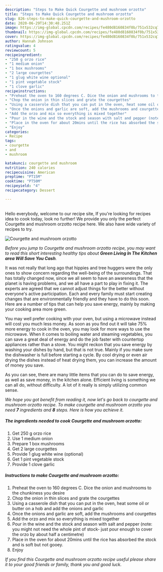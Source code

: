 ```yaml
---
description: "Steps to Make Quick Courgette and mushroom orzotto"
title: "Steps to Make Quick Courgette and mushroom orzotto"
slug: 826-steps-to-make-quick-courgette-and-mushroom-orzotto
date: 2020-06-29T14:30:48.251Z
image: https://img-global.cpcdn.com/recipes/fe480d8160834f0b/751x532cq70/courgette-and-mushroom-orzotto-recipe-main-photo.jpg
thumbnail: https://img-global.cpcdn.com/recipes/fe480d8160834f0b/751x532cq70/courgette-and-mushroom-orzotto-recipe-main-photo.jpg
cover: https://img-global.cpcdn.com/recipes/fe480d8160834f0b/751x532cq70/courgette-and-mushroom-orzotto-recipe-main-photo.jpg
author: Hannah Johnson
ratingvalue: 4
reviewcount: 5
recipeingredient:
- "250 g orzo rice"
- "1 medium onion"
- "1 box mushrooms"
- "2 large courgettes"
- "1 glug white wine optional"
- "1 pint vegetable stock"
- "1 clove garlic"
recipeinstructions:
- "Preheat the oven to 160 degrees C. Dice the onion and mushrooms to the chunkiness you desire"
- "Chop the onion in thin slices and grate the courgettes"
- "Using a casserole dish that you can put in the oven, heat some oil or butter on a hob and add the onions and garlic"
- "Once the onions and garlic are soft, add the mushrooms and courgettes"
- "Add the orzo and mix so everything is mixed together"
- "Pour in the wine and the stock and season with salt and pepper (note: you might not need the whole pint of stock- just pour enough to cover the orzo by about half a centimetre)"
- "Place in the oven for about 20mins until the rice has absorbed the stock and is soft but not gooey."
- "Enjoy"
categories:
- Recipe
tags:
- courgette
- and
- mushroom

katakunci: courgette and mushroom 
nutrition: 240 calories
recipecuisine: American
preptime: "PT15M"
cooktime: "PT50M"
recipeyield: "4"
recipecategory: Dessert

---
```

<br>
Hello everybody, welcome to our recipe site, If you're looking for recipes idea to cook today, look no further! We provide you only the perfect Courgette and mushroom orzotto recipe here. We also have wide variety of recipes to try.
<br>


![Courgette and mushroom orzotto](https://img-global.cpcdn.com/recipes/fe480d8160834f0b/751x532cq70/courgette-and-mushroom-orzotto-recipe-main-photo.jpg)

<i>Before you jump to Courgette and mushroom orzotto recipe, you may want to read this short interesting healthy tips about 
<strong>Green Living In The Kitchen area Will Save You Cash</strong>.</i>
</br>

It was not really that long ago that hippies and tree huggers were the only ones to show concern regarding the well-being of the surroundings. That has totally changed now, since we all seem to have an awareness that the planet is having problems, and we all have a part to play in fixing it. The experts are agreed that we cannot adjust things for the better without everyone's active participation. Each and every family must start creating changes that are environmentally friendly and they have to do this soon. Here are a number of tips that can help you save energy, mainly by making your cooking area more green.

You may well prefer cooking with your oven, but using a microwave instead will cost you much less money. As soon as you find out it will take 75% more energy to cook in the oven, you may look for more ways to use the microwave. When it comes to boiling water and steaming vegetables, you can save a great deal of energy and do the job faster with countertop appliances rather than a stove. You might reckon that you save energy by washing your dishes by hand, but that is not true. Mainly if you make sure the dishwasher is full before starting a cycle. By cool drying or even air drying the dishes instead of heat drying them, you can increase the amount of money you save.

As you can see, there are many little items that you can do to save energy, as well as save money, in the kitchen alone. Efficient living is something we can all do, without difficulty. A lot of it really is simply utilizing common sense.


<i>We hope you got benefit from reading it, now let's go back to courgette and mushroom orzotto recipe. To make courgette and mushroom orzotto you need <strong>7</strong> ingredients and <strong>8</strong> steps. Here is how you achieve it.
</i>

##### The ingredients needed to cook Courgette and mushroom orzotto:

1. Get 250 g orzo rice
1. Use 1 medium onion
1. Prepare 1 box mushrooms
1. Get 2 large courgettes
1. Provide 1 glug white wine (optional)
1. Get 1 pint vegetable stock
1. Provide 1 clove garlic


##### Instructions to make Courgette and mushroom orzotto:

1. Preheat the oven to 160 degrees C. Dice the onion and mushrooms to the chunkiness you desire
1. Chop the onion in thin slices and grate the courgettes
1. Using a casserole dish that you can put in the oven, heat some oil or butter on a hob and add the onions and garlic
1. Once the onions and garlic are soft, add the mushrooms and courgettes
1. Add the orzo and mix so everything is mixed together
1. Pour in the wine and the stock and season with salt and pepper (note: you might not need the whole pint of stock- just pour enough to cover the orzo by about half a centimetre)
1. Place in the oven for about 20mins until the rice has absorbed the stock and is soft but not gooey.
1. Enjoy


<i>If you find this Courgette and mushroom orzotto recipe useful please share it to your good friends or family, thank you and good luck.</i>
